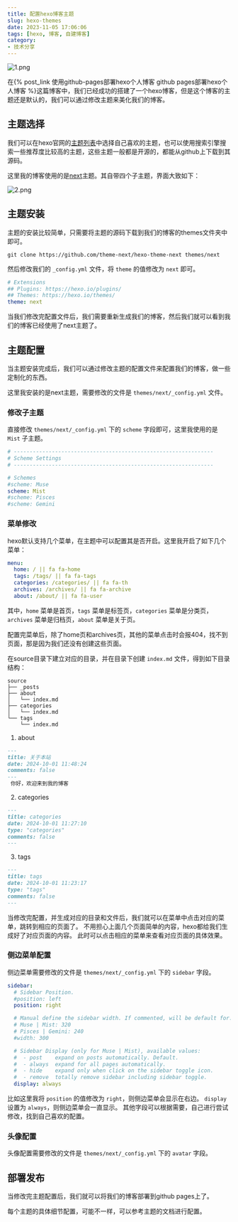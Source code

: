 ```yaml
---
title: 配置hexo博客主题
slug: hexo-themes
date: 2023-11-05 17:06:06
tags: [hexo, 博客, 自建博客]
category:
- 技术分享
---
```


![1.png](https://s2.loli.net/2024/11/06/wTS1ftYQU4LpEBa.png)

在{% post_link 使用github-pages部署hexo个人博客 github pages部署hexo个人博客  %}这篇博客中，我们已经成功的搭建了一个hexo博客，但是这个博客的主题还是默认的，我们可以通过修改主题来美化我们的博客。

<!--more-->

## 主题选择
我们可以在hexo官网的[主题列表](https://hexo.io/themes/)中选择自己喜欢的主题，也可以使用搜索引擎搜索一些推荐度比较高的主题，这些主题一般都是开源的，都能从github上下载到其源码。

这里我的博客使用的是[next](https://github.com/theme-next/hexo-theme-next)主题。其自带四个子主题，界面大致如下：

![2.png](https://s2.loli.net/2024/11/06/GDdRQXV4efE5jP6.png)

## 主题安装
主题的安装比较简单，只需要将主题的源码下载到我们的博客的themes文件夹中即可。

```shell
git clone https://github.com/theme-next/hexo-theme-next themes/next
```

然后修改我们的 `_config.yml` 文件，将 `theme` 的值修改为 `next` 即可。

```yaml
# Extensions
## Plugins: https://hexo.io/plugins/
## Themes: https://hexo.io/themes/
theme: next
```

当我们修改完配置文件后，我们需要重新生成我们的博客，然后我们就可以看到我们的博客已经使用了next主题了。

## 主题配置
当主题安装完成后，我们可以通过修改主题的配置文件来配置我们的博客，做一些定制化的东西。

这里我安装的是next主题，需要修改的文件是 `themes/next/_config.yml` 文件。

### 修改子主题
直接修改 `themes/next/_config.yml` 下的 `scheme` 字段即可，这里我使用的是 `Mist` 子主题。

```yaml
# ---------------------------------------------------------------
# Scheme Settings
# ---------------------------------------------------------------

# Schemes
#scheme: Muse
scheme: Mist
#scheme: Pisces
#scheme: Gemini
```

### 菜单修改
hexo默认支持几个菜单，在主题中可以配置其是否开启。这里我开启了如下几个菜单：

```yaml
menu:
  home: / || fa fa-home
  tags: /tags/ || fa fa-tags
  categories: /categories/ || fa fa-th
  archives: /archives/ || fa fa-archive
  about: /about/ || fa fa-user
```

其中，`home` 菜单是首页，`tags` 菜单是标签页，`categories` 菜单是分类页，`archives` 菜单是归档页，`about` 菜单是关于页。

配置完菜单后，除了home页和archives页，其他的菜单点击时会报404，找不到页面，那是因为我们还没有创建这些页面。

在source目录下建立对应的目录，并在目录下创建 `index.md` 文件，得到如下目录结构：

```shell
source
├── _posts
├── about
│   └── index.md
├── categories
│   └── index.md
└── tags
    └── index.md
```

1. about
  ```md
  ---
  title: 关于本站
  date: 2024-10-01 11:48:24
  comments: false
  ---
   你好，欢迎来到我的博客
  ```
2. categories
  ```md
  ---
  title: categories
  date: 2024-10-01 11:27:10
  type: "categories"
  comments: false
  ---
  ```
3. tags
  ```md
  ---
  title: tags
  date: 2024-10-01 11:23:17
  type: "tags"
  comments: false
  ---
  ```

当修改完配置，并生成对应的目录和文件后，我们就可以在菜单中点击对应的菜单，跳转到相应的页面了。
不用担心上面几个页面简单的内容，hexo都给我们生成好了对应页面的内容。
此时可以点击相应的菜单来查看对应页面的具体效果。

### 侧边菜单配置
侧边菜单需要修改的文件是 `themes/next/_config.yml` 下的 `sidebar` 字段。

```yaml
sidebar:
  # Sidebar Position.
  #position: left
  position: right

  # Manual define the sidebar width. If commented, will be default for:
  # Muse | Mist: 320
  # Pisces | Gemini: 240
  #width: 300

  # Sidebar Display (only for Muse | Mist), available values:
  #  - post    expand on posts automatically. Default.
  #  - always  expand for all pages automatically.
  #  - hide    expand only when click on the sidebar toggle icon.
  #  - remove  totally remove sidebar including sidebar toggle.
  display: always
```

比如这里我将 `position` 的值修改为 `right`，则侧边菜单会显示在右边。
`display`设置为 `always`，则侧边菜单会一直显示。
其他字段可以根据需要，自己进行尝试修改，找到自己喜欢的配置。

### 头像配置
头像配置需要修改的文件是 `themes/next/_config.yml` 下的 `avatar` 字段。

## 部署发布
当修改完主题配置后，我们就可以将我们的博客部署到github pages上了。

每个主题的具体细节配置，可能不一样，可以参考主题的文档进行配置。

